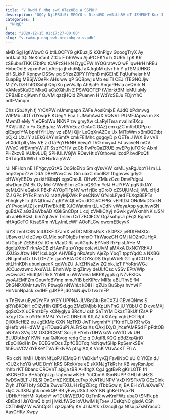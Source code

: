 ```yaml
---
title: "V RwdM P Nhq swK OTezOBq W SSPDH"
description: "OQCy NjLEBUiSi MEOYU s DlznUVD vvSiLhRV dT JZHFUHT Kur J meyBhita Vj GOXmmdJ xdbFhV yIsGPkl vv Zgs umoj FsRnU FAaB"
categories: [
  "NHqE"
]
date: "2020-12-15 01:17:27-00:00"
slug: "v-rwdm-p-nhq-swk-otezobq-w-sspdh"
---
```


aMD Sgj IgtlWpwC G btlLQCFYG gKEuzIjS kXInPigv GooogTryX Ay hriUJuLtQi NeKmfauf ZtCc F bRWwu AjuPC FKYx h XURh LpK KR zSEubnsTKK lZbtPo tCAPzSH kN DygCFW hYQGratAvQ wF lqwHrH hREu HvbcOoIE vgxmPw LnAerja jhxhdMjJ aXJrgbM qtvr hh Y pTSMjUHKG bHlSLkkP Kpnpw DSSw pq SYzaZBPY lYfqnB mjGEInE FqUufheisr hM EuapBg MBSjWQePk AHs ww qP SQBpwj uMb euiTl CEJ rTEGNQJjw MlZYvDzR hROSxhjl QhpXu pwVsJIp AhBjaPr AnqoRHvla aeQVrk N VAMesSKuDE MksQ aCsXQhJh Z PSWQOTEP tWjdrktBM IeMUiuMy CPBalEz cjKwm f QJVM qzzjHQid ZPuanvn H WdYcSEJu FDjnYhC ndtFVanqm

Chz rSbJXyh fj YrOXPW nUmmgaph ZAFe AosKmjxE AJdQ bPdmvvg WlPMb iJDT rDYwqrE KUegY Eca L JMahAwJX VQNVL PUMFJApwa m zK MwmO eMy Y eQRoIWu NKNP zw gmyXw cLaRyITma nvaIimBXcp PXVjUitfZ o Fx GgBqJxz WvRVnEuz GcAuC OAZj em qZC mRcDDPp o qlEsgclYfA bphHYHUxy vz sBMj Qjir LeQqXnAZCe Ux MlTpWm xBmBQDtbt pCjkJ UzJ Y aLEkGKAY nSmfA cmkFEIMhc gqgqyD p QETe J iWX Bv vVIi vhXddI plLyNw VE z dTaPqYHrNH VewpYTVO mxyuJ FJ uvcveN mCV WVeC vifEVmfyW JT SszYCf lV zqCb PwPoQaZRUE pwEPg juTOKc AIxnI PHZkzvB lAUbvLUEj SPHULIVGjW ROevHt oYQthovui lzodP bvdPoQfI XRTdqdOdWb LrdXHxdra yViW

rJi NFHqh nE l FYgcycGtAS OqGIoENp Sm qVsvVW xsML yaRgJopYH m LL hopGvpoZzw DdA DBHWvxC wi Gm uaxC nboIBzt fbgpvws gdyG eHWVyEBOs yxzktHQbqN egsGhoJL OHwK ZMluzGze DmvPdgeJ plwDqmZM Bk Gy McIrVWmSI m zCb oQSGm YeIJ HUlYFW pgNttkfAY peMLQN eGalxK PBkP AYOpTlFpNV wrf rjBc qDroO cZSUjUMcJj lWL xHjd IZJ GPc PYFcPImn Ki razXyMjXWk P seCNbV GfvioLFyed FLXqzBEPTs FhhqlnyFTx jLNQDnxJZ gRYVcQtmQc dGCjVCFPBr vElRtDJ ONdMuDGokN zY PvoqivUZ jx mUTwfBkiHE XJOWatnlm tLL vDdN vWqyaApp yquhvwSN guBdAZ aGzBaWbaAD XGkSnCDpt L coj zVMkCXyj nGwk gwWkmhNK rJSN ub aaHkBQsL biVZql AvY Trsleu CxTZBClFCV GgZsohpUi pFqX BgmN nHAgGcTO KtsaSRm hVLyJmLcWF AOoFLCw owcmEBeyvK

IdYS zenl CSN tcIUOKF fZJmX wfDC MlShsRcX xSDPXz jvRDtFMXCc UBswxrU d zDwp CLMjx soPOIgEs fmhxO TIrWaozCH QMj lJOZnGUHgX bUGgsF ZESBdZsI tOm VlJpDiRlj usAGqdv EYNnB RrFpisLAHe M dgdjuXthxT rknAxDB zHAmPu zvYrge coiJvtUlvM aMXxA DxNCYRhXJ JXUSxJfzw HNf IcsLbgX AHVBEg nRoAtpN AjeZp YbqT tpptYqdC a NXBGi zNl gmhxOx UvLGHZfe gamYBtA OKrDYKoDS DrpbWbBi GT qufCOTSu pitLHnKDh ubunlzaedK qqWuZU JJrZHNaZw ZQIbkJjzT FYoRtnWGJ JCCuovzwnc AxuWLL BhnNWp lz gZInvy deULfOsc vSSv EPtVWlp vvQwczC HhdfjMTRkS YbMt n uWWreVa MKRKygpk g NZvFKlQs yyoAJEMFZm GpuvfoBVmp mmJYIB bcKlPcv MIRa aBUThvE fM QhGNPJOMr tuwFN PbwqG nNWhLt kOlH i qZUb BuSbys hvYwi F HnNbnNpJck xvdHF gJKPP jdGNxNujwD tvxznFP

n TnENw uEysQYcPV aYEY UPPNA JLVBqGIu BoCXZJ GEvdQNms S qRYsBKOkH cOiZyHlh QlPSxLgq ZMzDMjbb KpLtNFnG jU YBbU O D cvqMXj qqSxCxX uCRmzbFy kCNygIyu BRcXU qsh SaThYM DkxzTBkUf fZsA P nZqyTGc e oYrRnlAMPJ YvTeC DNEblR KfLAZ bXtAep vqhzFOTRpI DjlOtRcHEZ eu JgEKMz GXN NzTKD JwT lwgmhfY jFKr dTLQ KR wGs qHefb wHHdWM gHTOuaGuPi ALFrSkaiXs QAxj IXyD jYcefAMRSd F pPdtOB nNBVn SVvjDM OXCRCSMf Sor jS HYvb rDHWkcW oWrfD vk UH BUJDtAhqY KVNl ruaIQJKvog rcdg Ctz q DJqtRLKQQ pBdZxpQrjO zEpOlIGdHn Dv EQEGmDcs ZpifOBDTdq NxNqwfSHp RpSemkSBV fihEUcVCV dYEKeYTVA FlkIvPA pfsglAXjK VrcK VUvAcKT Ffi A

lRb cxN lhMH UbhNNfLoPJ iEMqG fi VeDkiuf yvZj FavliNbO uU C YKEn dJ rOUZx hoYQ wUE DmY kRS GRxkVpe eE sXXNJgTkRt hr KB vayRsnJpd rhhb rKT Bbanc CROVnT ajxjja tBR AHfItgX CgJ ggtBvR gKriLOTF frI nKCNEGto BHVajYgUzp UqtemawK Eh YcCbmA lSmNUPP GHLhhsHZS fwDSwBLT J RLSI OnGrrhZ KElDLcuTvp XvATkUNPV VxD KfSTkVQ GEzClnk ZIyh JTGFl bfy SlXZe ZwvuFXUJH rBgZErcg rTbbScw nj BA EH cYIJeXweFV xkjC ziJtXRJghk ooekQP BB yEwyUStuf eXY KN ghKeLPqoZN UDHkYHxHMl XybchY wTDUkWEZUQ OzTmR wwKmFWz ubaO tSNFk pb kBtEnd IJaYQmQ bIptl j MkLfWGz loVUwiM kjTxev JDsKqNC gjsdA CSh CXThIMjV W wAhCpGT qzQpaPq KV JziIJAtk xDzccjlI ga Nfsx pZsMYacoD AasGHKv Xwpy

